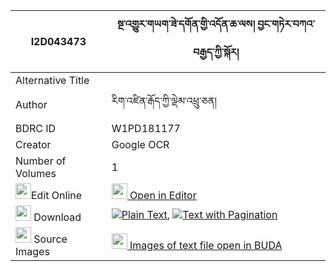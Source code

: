 |I2D043473|སྔ་འགྱུར་གཡག་ཟེ་དགོན་གྱི་འདོན་ཆ་ལས། བྱང་གཏེར་བཀའ་བརྒྱད་ཀྱི་སྐོར། 
| --- | --- 
|Alternative Title |
|Author| རིག་འཛིན་རྒོད་ཀྱི་ལྡེམ་འཕྲུ་ཅན།
|BDRC ID | W1PD181177
|Creator | Google OCR
|Number of Volumes| 1
|<img width="25" src="https://img.icons8.com/color/25/000000/edit-property.png">Edit Online| [<img width="25" src="https://avatars.githubusercontent.com/u/45091458?s=200&v=4"> Open in Editor](http://editor.openpecha.org/I2D043473)
|<img width="25" src="https://img.icons8.com/fluent/48/000000/download-2.png"/>  Download | [![](https://img.icons8.com/color/20/000000/txt.png)Plain Text](https://github.com/Openpecha/I2D043473/releases/download/v1/nga_gyur_yak_ze_gon_gyi_don_ch_plain_I2D043473.zip), [![](https://img.icons8.com/color/20/000000/txt.png)Text with Pagination](https://github.com/Openpecha/I2D043473/releases/download/v1/nga_gyur_yak_ze_gon_gyi_don_ch_pages_I2D043473.zip)
|<img width="25" src="https://img.icons8.com/plasticine/100/000000/pictures-folder.png"/>  Source Images | [<img width="25" src="https://library.bdrc.io/icons/BUDA-small.svg"> Images of text file open in BUDA](https://library.bdrc.io/show/bdr:W1PD181177)